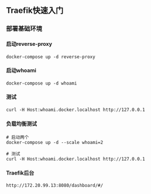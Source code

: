 ## Traefik快速入门
### 部署基础环境
#### 启动reverse-proxy
```shell
docker-compose up -d reverse-proxy
```

#### 启动whoami
```shell
docker-compose up -d whoami
```

#### 测试
```shell
curl -H Host:whoami.docker.localhost http://127.0.0.1
```

#### 负载均衡测试
```shell
# 启动两个
docker-compose up -d --scale whoami=2

# 测试
curl -H Host:whoami.docker.localhost http://127.0.0.1
```

#### Traefik后台
```shell
http://172.20.99.13:8080/dashboard/#/
```